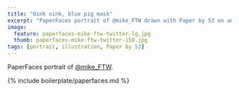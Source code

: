 ```yaml
---
title: "Oink oink, blue pig mask"
excerpt: "PaperFaces portrait of @mike_FTW drawn with Paper by 53 on an iPad."
image: 
  feature: paperfaces-mike-ftw-twitter-lg.jpg
  thumb: paperfaces-mike-ftw-twitter-150.jpg
tags: [portrait, illustration, Paper by 53]
---
```


PaperFaces portrait of [@mike_FTW](http://twitter.com/mike_FTW).

{% include boilerplate/paperfaces.md %}